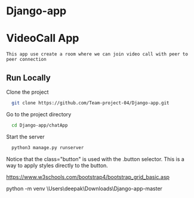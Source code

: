 # Django-app



# VideoCall App

    This app use create a room where we can join video call with peer to peer connection


## Run Locally

Clone the project

```bash
  git clone https://github.com/Team-project-04/Django-app.git
```

Go to the project directory

```bash
  cd Django-app/chatApp
```

Start the server

```bash
  python3 manage.py runserver
```


Notice that the class="button" is used with the .button selector. This is a way to apply styles directly to the button.


https://www.w3schools.com/bootstrap4/bootstrap_grid_basic.asp



python -m venv \Users\deepak\Downloads\Django-app-master 
